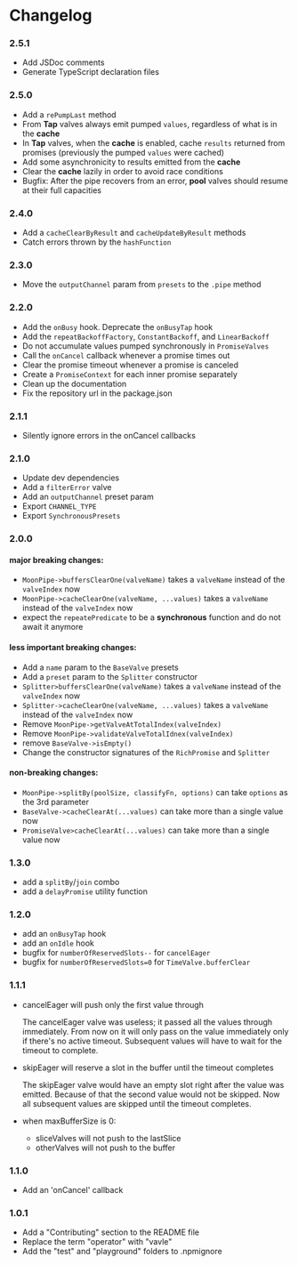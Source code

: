 # Changelog

### 2.5.1
- Add JSDoc comments
- Generate TypeScript declaration files

### 2.5.0
- Add a `rePumpLast` method
- From **Tap** valves always emit pumped `values`, regardless of what is in the **cache**
- In **Tap** valves, when the **cache** is enabled, cache `results` returned from promises (previously the pumped `values` were cached)
- Add some asynchronicity to results emitted from the **cache**
- Clear the **cache** lazily in order to avoid race conditions
- Bugfix: After the pipe recovers from an error, **pool** valves should resume at their full capacities

### 2.4.0
- Add a `cacheClearByResult` and `cacheUpdateByResult` methods
- Catch errors thrown by the `hashFunction`

### 2.3.0
- Move the `outputChannel` param from `presets` to the `.pipe` method

### 2.2.0
- Add the `onBusy` hook. Deprecate the `onBusyTap` hook
- Add the `repeatBackoffFactory`, `ConstantBackoff`, and `LinearBackoff`
- Do not accumulate values pumped synchronously in `PromiseValves`
- Call the `onCancel` callback whenever a promise times out
- Clear the promise timeout whenever a promise is canceled
- Create a `PromiseContext` for each inner promise separately
- Clean up the documentation
- Fix the repository url in the package.json

### 2.1.1
- Silently ignore errors in the onCancel callbacks

### 2.1.0
- Update dev dependencies
- Add a `filterError` valve
- Add an `outputChannel` preset param
- Export `CHANNEL_TYPE`
- Export `SynchronousPresets`

### 2.0.0
#### major breaking changes:
- `MoonPipe->buffersClearOne(valveName)` takes a `valveName` instead of the `valveIndex` now
- `MoonPipe->cacheClearOne(valveName, ...values)` takes a `valveName` instead of the `valveIndex` now
- expect the `repeatePredicate` to be a **synchronous** function and do not await it anymore

#### less important breaking changes:
- Add a `name` param to the `BaseValve` presets
- Add a `preset` param to the `Splitter` constructor
- `Splitter>buffersClearOne(valveName)` takes a `valveName` instead of the `valveIndex` now
- `Splitter->cacheClearOne(valveName, ...values)` takes a `valveName` instead of the `valveIndex` now
- Remove `MoonPipe->getValveAtTotalIndex(valveIndex)`
- Remove `MoonPipe->validateValveTotalIdnex(valveIndex)`
- remove `BaseValve->isEmpty()`
- Change the constructor signatures of the `RichPromise` and `Splitter`

#### non-breaking changes:
- `MoonPipe->splitBy(poolSize, classifyFn, options)` can take `options` as the 3rd parameter
- `BaseValve->cacheClearAt(...values)` can take more than a single value now
- `PromiseValve>cacheClearAt(...values)` can take more than a single value now

### 1.3.0
- add a `splitBy`/`join` combo
- add a `delayPromise` utility function

### 1.2.0
- add an `onBusyTap` hook
- add an `onIdle` hook
- bugfix for `numberOfReservedSlots--` for `cancelEager`
- bugfix for `numberOfReservedSlots=0` for `TimeValve.bufferClear`

### 1.1.1
- cancelEager will push only the first value through

  The cancelEager valve was useless; it passed all the values through immediately. From now on it will only pass on the value immediately only if there's no active timeout. Subsequent values will have to wait for the timeout to complete.

- skipEager will reserve a slot in the buffer until the timeout completes

  The skipEager valve would have an empty slot right after the value was emitted. Because of that the second value would not be skipped. Now all subsequent values are skipped until the timeout completes.

- when maxBufferSize is 0:
  - sliceValves will not push to the lastSlice
  - otherValves will not push to the buffer

### 1.1.0
- Add an 'onCancel' callback

### 1.0.1
- Add a "Contributing" section to the README file
- Replace the term "operator" with "vavle"
- Add the "test" and "playground" folders to .npmignore
